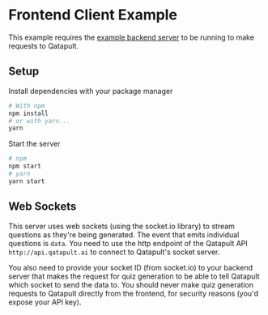 # Frontend Client Example

This example requires the [example backend server](https://github.com/QatapultAI) to be running to make requests to Qatapult.

## Setup

Install dependencies with your package manager

```sh
# With npm
npm install
# or with yarn...
yarn
```

Start the server

```sh
# npm
npm start
# yarn
yarn start
```

## Web Sockets

This server uses web sockets (using the socket.io library) to stream questions as they're being generated. The event that emits individual questions is `data`. You need to use the http endpoint of the Qatapult API `http://api.qatapult.ai` to connect to Qatapult's socket server.

You also need to provide your socket ID (from socket.io) to your backend server that makes the request for quiz generation to be able to tell Qatapult which socket to send the data to. You should never make quiz generation requests to Qatapult directly from the frontend, for security reasons (you'd expose your API key).
